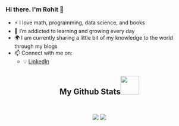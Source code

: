 ### Hi there. I'm Rohit 👋

- :zap: I love math, programming, data science, and books
- 🌱 I’m addicted to learning and growing every day
- :earth_africa: I am currently sharing a little bit of my knowledge to the world through my blogs
- 📫 Connect with me on: 
  - :bulb: [LinkedIn](https://www.linkedin.com/in/rohit-badugu/)

<h2 align="center">
  My Github Stats<img src="https://media.giphy.com/media/VgCDAzcKvsR6OM0uWg/giphy.gif" width="50">
</h2>
 
<br>
<p align = "center">
  <img  src = "https://github-readme-stats.vercel.app/api?username=rohit-badugu&show_icons=true&theme=radical&line_height=27">
  <img src = "https://github-readme-stats.vercel.app/api/top-langs/?username=rohit-badugu&theme=radical">
</p>
